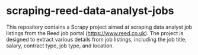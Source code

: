 # scraping-reed-data-analyst-jobs
This repository contains a Scrapy project aimed at scraping data analyst job listings from the Reed job portal (https://www.reed.co.uk). The project is designed to extract various details from job listings, including the job title, salary, contract type, job type, and location.
